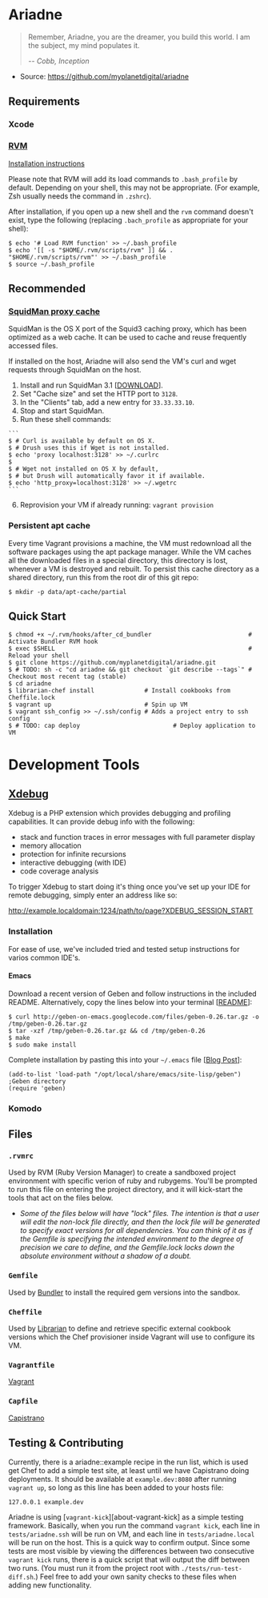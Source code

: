 Ariadne
=======

> Remember, Ariadne, you are the dreamer, you build this world. I am the
> subject, my mind populates it.
>
> *-- Cobb, Inception*

 * Source: https://github.com/myplanetdigital/ariadne

Requirements
------------

### Xcode

### [RVM][about-rvm]

[Installation instructions][install-rvm]

Please note that RVM will add its load commands to `.bash_profile` by
default. Depending on your shell, this may not be appropriate. (For
example, Zsh usually needs the command in `.zshrc`).

After installation, if you open up a new shell and the `rvm` command
doesn't exist, type the following (replacing `.bach_profile` as
appropriate for your shell):

    $ echo '# Load RVM function' >> ~/.bash_profile
    $ echo '[[ -s "$HOME/.rvm/scripts/rvm" ]] && . "$HOME/.rvm/scripts/rvm"' >> ~/.bash_profile
    $ source ~/.bash_profile

Recommended
-----------

### [SquidMan proxy cache][about-squidman]

SquidMan is the OS X port of the Squid3 caching proxy, which has been
optimized as a web cache. It can be used to cache and reuse frequently
accessed files.

If installed on the host, Ariadne will also send the VM's curl and wget
requests through SquidMan on the host.

  1. Install and run SquidMan 3.1 [[DOWNLOAD][download-squid]].
  2. Set "Cache size" and set the HTTP port to `3128`.
  3. In the "Clients" tab, add a new entry for `33.33.33.10`.
  4. Stop and start SquidMan.
  5. Run these shell commands:

    ```
    $ # Curl is available by default on OS X.
    $ # Drush uses this if Wget is not installed.
    $ echo 'proxy localhost:3128' >> ~/.curlrc
    $
    $ # Wget not installed on OS X by default,
    $ # but Drush will automatically favor it if available.
    $ echo 'http_proxy=localhost:3128' >> ~/.wgetrc
    ```

  6. Reprovision your VM if already running: `vagrant provision`

### Persistent apt cache

Every time Vagrant provisions a machine, the VM must redownload all the
software packages using the apt package manager. While the VM caches
all the downloaded files in a special directory, this directory is lost,
whenever a VM is destroyed and rebuilt. To persist this cache directory
as a shared directory, run this from the root dir of this git repo:

    $ mkdir -p data/apt-cache/partial

Quick Start
-----------

    $ chmod +x ~/.rvm/hooks/after_cd_bundler                           # Activate Bundler RVM hook
    $ exec $SHELL                                                      # Reload your shell
    $ git clone https://github.com/myplanetdigital/ariadne.git
    $ # TODO: sh -c "cd ariadne && git checkout `git describe --tags`" # Checkout most recent tag (stable)
    $ cd ariadne
    $ librarian-chef install              # Install cookbooks from Cheffile.lock
    $ vagrant up                          # Spin up VM
    $ vagrant ssh_config >> ~/.ssh/config # Adds a project entry to ssh config
    $ # TODO: cap deploy                          # Deploy application to VM

Development Tools
=================

## [Xdebug][about-xdebug]

Xdebug is a PHP extension which provides debugging and profiling
capabilities. It can provide debug info with the following:

 * stack and function traces in error messages with full parameter display
 * memory allocation
 * protection for infinite recursions
 * interactive debugging (with IDE)
 * code coverage analysis

To trigger Xdebug to start doing it's thing once you've set up your IDE
for remote debugging, simply enter an address like so:

   http://example.localdomain:1234/path/to/page?XDEBUG_SESSION_START

### Installation

For ease of use, we've included tried and tested setup instructions for
varios common IDE's.

#### Emacs

Download a recent version of Geben and follow instructions in the
included README. Alternatively, copy the lines below into your terminal
[[README][install-xdebug-emacs1]]:

    $ curl http://geben-on-emacs.googlecode.com/files/geben-0.26.tar.gz -o /tmp/geben-0.26.tar.gz
    $ tar -xzf /tmp/geben-0.26.tar.gz && cd /tmp/geben-0.26
    $ make
    $ sudo make install

Complete installation by pasting this into your `~/.emacs` file
[[Blog Post][install-xdebug-emacs2]]:

    (add-to-list 'load-path "/opt/local/share/emacs/site-lisp/geben") ;Geben directory
    (require 'geben)

### Komodo

Files
-----

### `.rvmrc`

Used by RVM (Ruby Version Manager) to create a sandboxed project
environment with specific verion of ruby and rubygems. You'll be
prompted to run this file on entering the project directory, and it
will kick-start the tools that act on the files below.

 * *Some of the files below will have "lock" files. The intention is that
   a user will edit the non-lock file directly, and then the lock file
   will be generated to specify exact versions for all dependencies. You
   can think of it as if the Gemfile is specifying the intended environment
   to the degree of precision we care to define, and the Gemfile.lock locks
   down the absolute environment without a shadow of a doubt.*

### `Gemfile`

Used by [Bundler][about-bundler] to install the required gem versions
into the sandbox.

### `Cheffile`

Used by [Librarian][about-lib] to define and retrieve specific external
cookbook versions which the Chef provisioner inside Vagrant will use to
configure its VM.

### `Vagrantfile`

[Vagrant][about-vagrant]

### `Capfile`

[Capistrano][about-cap]

Testing & Contributing
----------------------

Currently, there is a ariadne::example recipe in the run list, which is
used get Chef to add a simple test site, at least until we have
Capistrano doing deployments. It should be available at
`example.dev:8080` after running `vagrant up`, so long as this line has
been added to your hosts file:

    127.0.0.1 example.dev

Ariadne is using [`vagrant-kick`][about-vagrant-kick] as a simple
testing framework. Basically, when you run the command `vagrant kick`,
each line in `tests/ariadne.ssh` will be run on VM, and each line in
`tests/ariadne.local` will be run on the host. This is a quick way to
confirm output. Since some tests are most visible by viewing the
differences between two consecutive `vagrant kick` runs, there is a
quick script that will output the diff between two runs. (You must run
it from the project root with `./tests/run-test-diff.sh`.) Feel free to
add your own sanity checks to these files when adding new functionality.

   [about-rvm]:      http://beginrescueend.com/
   [about-bundler]:  http://gembundler.com/
   [about-lib]:      https://github.com/applicationsonline/librarian
   [about-vagrant]:  http://vagrantup.com/
   [about-cap]:      https://github.com/capistrano/capistrano/wiki
   [install-rvm]:    http://beginrescueend.com/rvm/install/
   [download-squid]: http://web.me.com/adg/downloads/SquidMan2.5.dmg
   [about-squidman]: http://web.me.com/adg/squidman/
   [about-xdebug]:   http://xdebug.org/
   [install-xdebug-emacs1]: http://code.google.com/p/geben-on-emacs/source/browse/trunk/README
   [install-xdebug-emacs2]: http://puregin.org/debugging-php-with-xdebug-and-emacs-on-mac-os-x
